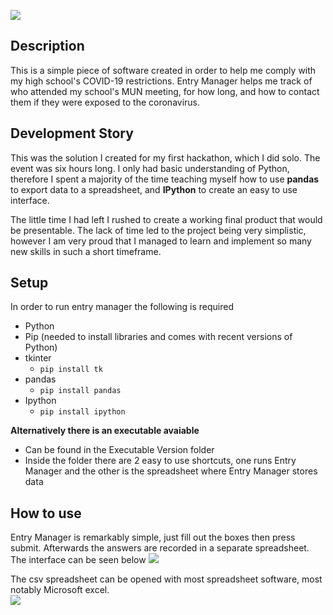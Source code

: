 ![](https://raw.githubusercontent.com/jdanninger/businesscontacttracer/master/bitmap.png)

## Description 
This is a simple piece of software created in order to help me comply with my high school's COVID-19 restrictions.  Entry Manager helps me track of who attended my school's MUN meeting, for how long, and how to contact them if they were exposed to the coronavirus. 

## Development Story
This was the solution I created for my first hackathon, which I did solo. The event was six hours long. I only had basic understanding of Python, therefore I spent a majority of the time teaching myself how to use **pandas** to export data to a spreadsheet, and **IPython** to create an easy to use interface. 

The little time I had left I rushed to create a working final product that would be presentable. The lack of time led to the project being very simplistic, however I am very proud that I managed to learn and implement so many new skills in such a short timeframe.

## Setup
In order to run entry manager the following is required
 - Python
 - Pip (needed to install libraries and comes with recent versions of  Python)
 - tkinter
	 - `pip install tk`
 - pandas
	 - `pip install pandas`
 - Ipython
	 - `pip install ipython`

**Alternatively there is an executable avaiable**
 - Can be found in the Executable Version folder
 - Inside the folder there are 2 easy to use shortcuts, one runs Entry Manager and the other is the spreadsheet where Entry Manager stores data

## How to use
Entry Manager is remarkably simple, just fill out the boxes then press submit. Afterwards the answers are recorded in a separate spreadsheet. The interface can be seen below
![](https://lh3.googleusercontent.com/MNbkfw-jtdssl-4N6Yxq_FwdjsgQjoK2S69Jgl-kuw49hKUEipJYP-T7Wlvcs7AEGNUBqNjilvNbMvJ-Quu5QbjxcxyD3s7lxu8IC8iR6NXQl_y6Lhqqn2mPvW5WlMG6T73-s1bWt9GEiIvsSK2KBMGV7qLNpxNVYQlHmKFuwBmYCyYGDv0DnW17B8t-qSytCoWMdAQYYkHPv-D9MxNNS7gJK-p5PzOy8YsjF4NfaQZ2tFzPtiXvL8qEEKyr9mxj4oqgXgdP51zj6E7epqTP18FsY2CjOqfU_TOzIxRY88EKgB0CjOYsNBWMYlPWvh8wOWII90ZY9mkNgtiPbtQuSLL-8bREnWezFTkx2A9YDiPmh3g3mdWmGTdEuQ5Jv-A2WjfAI3Ammrg5WIZQmEi8YqnZgz5E2wkeKflM_JlhG_v6tT81mGcY_LLrxnGQCcUWHN8B5sVwaQ4O9d9lpKDMV5AQPbby8v5ClXT44UdNvq3bAvqTPa8LT5XhrxJ77bPySd59NC8gaWlZjtrC5mFDShHGiTA59QmCphBTxSrySl47iIRdbC_KfuOlqA6p8WeBNhFtn0MbKbQBctzumyToOL6pzOkM6G27Ky9a6u9mAgr3ExTumZmjWU6tP_DROQC66V6FT5D1j9A-Ga6Msa7TyT9_cTmIVZorndvqrbURGxqlNdXCtWe22E8ozlzdc3zY-VGoCZBTc01oUnXsFpdR5n8=w275-h303-no?authuser=0)

The csv spreadsheet can be opened with most spreadsheet software, most notably Microsoft excel.  
![](https://lh3.googleusercontent.com/r5LO89FiKzFjyFiNG0XPKzOXbo3I9Hlz2h1jmAngqiX6nT0C8poe9YWIMG5cuSZXEz1IDHd09vkCYR0xWRLl5Nbp-urIu9_6V1p27hlM7JHlxz1B9d5iJ_ee8yuc4akA2XTQKRSrDX9Lw1WgViJyFtxMOGEDegza3Es6JQixrp8_ah9srrq6W9zsL5_5yudo77zkrJqY2mjoCcMmANa3hZkVSJKH2q-PEqc4F8TRd56N2F6ZvzBL-TWDc9Z5KxhKk7qzLEqsphVfp7NuYdfK6UB1QjPEQSIkZjuspHfA78kFUcgLANvRzWRkWacIrRrcDUD_G1ni1ozs4NKgRZaEZaEWOUzeY2o289Vy0-FH60Mnmj-vPfYODEMbb4nib65j7s5_0sG41JhjZim4PdsVt7OEaRsByH2kCuXF9MT08ZkbgBimGW2hQw_0x90JCr4OVaCBBFJJIxM5bhOEpFwwErsfzSjuqq34Y9Kmob29s-VJ85Sfy1s7QmjJbi7dDx5XiTCDhaTOqyRCF-pgrXebSuMAfgN5MQvB66qLHKv605UTkrW5uINW-DlX-BraYPamztoR69dAUJwaAaXY2QCbYQKdmOhNqwbVwrn0qUjiD9-ZfPXiJGGzVFq1fKI2nNpIM_XAoCxGTHZGZTNHlyI-0N3Mb6O5nMadzxy_KupU-8CaCFcB8IdWrNCXfa_qF1oOj_qS0MAE8vt_uyH9kQN4Gg4=w842-h500-no?authuser=0)
